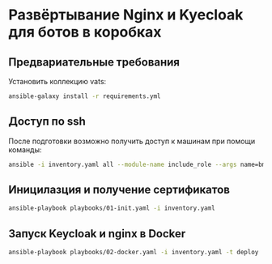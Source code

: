 # Развёртывание Nginx и Kyecloak для ботов в коробках

## Предвариательные требования

Установить коллекцию vats:
```bash
ansible-galaxy install -r requirements.yml
```

## Доступ по ssh

После подготовки возможно получить доступ к машинам при помощи команды:
```bash
ansible -i inventory.yaml all --module-name include_role --args name=bmstu.vats.ssh_connection
```

## Иницилазция и получение сертификатов

```bash
ansible-playbook playbooks/01-init.yaml -i inventory.yaml
```

## Запуск Keycloak и nginx в Docker

```bash
ansible-playbook playbooks/02-docker.yaml -i inventory.yaml -t deploy
```